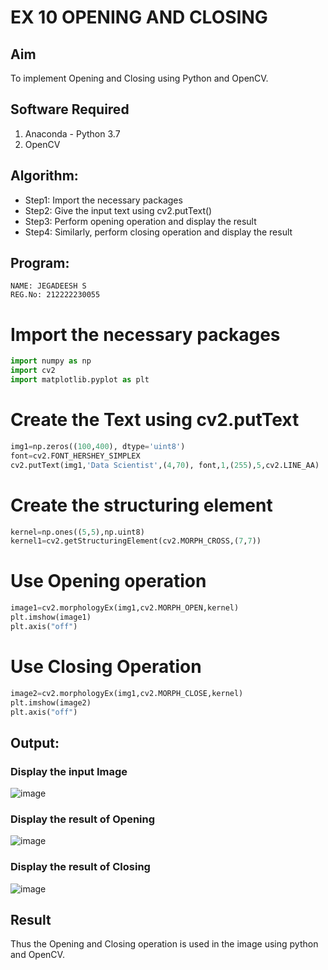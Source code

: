 # EX 10 OPENING AND CLOSING
## Aim
To implement Opening and Closing using Python and OpenCV.
## Software Required
1. Anaconda - Python 3.7
2. OpenCV
## Algorithm:
- Step1: Import the necessary packages
- Step2: Give the input text using cv2.putText()
- Step3: Perform opening operation and display the result
- Step4: Similarly, perform closing operation and display the result
## Program:
```
NAME: JEGADEESH S
REG.No: 212222230055
``` 
# Import the necessary packages
```python
import numpy as np
import cv2
import matplotlib.pyplot as plt
```
# Create the Text using cv2.putText
```python
img1=np.zeros((100,400), dtype='uint8')
font=cv2.FONT_HERSHEY_SIMPLEX
cv2.putText(img1,'Data Scientist',(4,70), font,1,(255),5,cv2.LINE_AA)
```
# Create the structuring element
```python
kernel=np.ones((5,5),np.uint8)
kernel1=cv2.getStructuringElement(cv2.MORPH_CROSS,(7,7))
```
# Use Opening operation
```python
image1=cv2.morphologyEx(img1,cv2.MORPH_OPEN,kernel)
plt.imshow(image1)
plt.axis("off")
```
# Use Closing Operation
```python
image2=cv2.morphologyEx(img1,cv2.MORPH_CLOSE,kernel)
plt.imshow(image2)
plt.axis("off")
```
## Output:
### Display the input Image
![image](https://github.com/JEGADEESH07/OPENING--AND-CLOSING/assets/113497131/359c224d-a117-416c-b2e9-40d4cffb8753)
### Display the result of Opening
![image](https://github.com/JEGADEESH07/OPENING--AND-CLOSING/assets/113497131/b1d13cce-fbbd-4c3d-babd-a4bb0cd5f64a)
### Display the result of Closing
![image](https://github.com/JEGADEESH07/OPENING--AND-CLOSING/assets/113497131/361f93f7-6816-4bd5-82f6-a3dc716f2b93)
## Result
Thus the Opening and Closing operation is used in the image using python and OpenCV.
